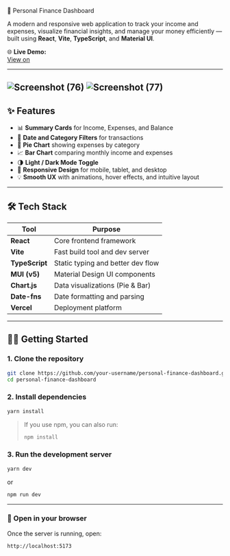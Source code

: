 💸 Personal Finance Dashboard

A modern and responsive web application to track your income and expenses, visualize financial insights, and manage your money efficiently — built using **React**, **Vite**, **TypeScript**, and **Material UI**.

🌐 **Live Demo:**  
[View on ](https://personal-finance-dashboard-beta.vercel.app/)

---
![Screenshot (76)](https://github.com/user-attachments/assets/49d90af1-e693-4724-ab31-12cd473a0059)
![Screenshot (77)](https://github.com/user-attachments/assets/462b794a-2387-4ff4-9666-afef0076141d)
---

## ✨ Features

- 📊 **Summary Cards** for Income, Expenses, and Balance
- 📅 **Date and Category Filters** for transactions
- 🥧 **Pie Chart** showing expenses by category
- 📈 **Bar Chart** comparing monthly income and expenses
- 🌗 **Light / Dark Mode Toggle**
- 📱 **Responsive Design** for mobile, tablet, and desktop
- 💡 **Smooth UX** with animations, hover effects, and intuitive layout
---

## 🛠 Tech Stack

| Tool           | Purpose                            |
|----------------|-------------------------------------|
| **React**      | Core frontend framework             |
| **Vite**       | Fast build tool and dev server      |
| **TypeScript** | Static typing and better dev flow   |
| **MUI (v5)**   | Material Design UI components       |
| **Chart.js**   | Data visualizations (Pie & Bar)     |
| **Date-fns**   | Date formatting and parsing         |
| **Vercel**     | Deployment platform                 |

---

## 🧑‍💻 Getting Started

### 1. Clone the repository

```bash
git clone https://github.com/your-username/personal-finance-dashboard.git
cd personal-finance-dashboard
````

### 2. Install dependencies

```bash
yarn install
```

> If you use npm, you can also run:
>
> ```bash
> npm install
> ```

### 3. Run the development server

```bash
yarn dev
```

or

```bash
npm run dev
```

---

### 🔗 Open in your browser

Once the server is running, open:

```
http://localhost:5173
```

